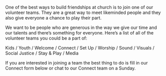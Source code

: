 

One of the best ways to build friendships at church is to join one of our volunteer teams. They are a great way to meet likeminded people and they also give everyone a chance to play their part.

We want to be people who are generous in the way we give our time and our talents and there’s something for everyone. Here’s a list of all of the volunteer teams you could be a part of:

Kids / Youth / Welcome / Connect / Set Up / Worship / Sound / Visuals / Social Justice / Stay & Play / Media

If you are interested in joining a team the best thing to do is fill in our Connect form below or chat to our Connect team on a Sunday.
